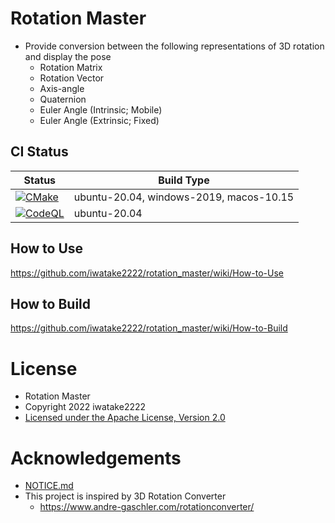 # Rotation Master
- Provide conversion between the following representations of 3D rotation and display the pose
    - Rotation Matrix
    - Rotation Vector
    - Axis-angle
    - Quaternion
    - Euler Angle (Intrinsic; Mobile)
    - Euler Angle (Extrinsic; Fixed)

## CI Status
Status | Build Type
------ | ----------
[![CMake](https://github.com/iwatake2222/rotation_master/actions/workflows/cmake.yml/badge.svg)](https://github.com/iwatake2222/rotation_master/actions/workflows/cmake.yml) | ubuntu-20.04, windows-2019, macos-10.15
[![CodeQL](https://github.com/iwatake2222/rotation_master/actions/workflows/codeql-analysis.yml/badge.svg)](https://github.com/iwatake2222/rotation_master/actions/workflows/codeql-analysis.yml) | ubuntu-20.04

## How to Use
https://github.com/iwatake2222/rotation_master/wiki/How-to-Use

## How to Build
https://github.com/iwatake2222/rotation_master/wiki/How-to-Build

# License
- Rotation Master
- Copyright 2022 iwatake2222
- [Licensed under the Apache License, Version 2.0](LICENSE)

# Acknowledgements
- [NOTICE.md](NOTICE.md)
- This project is inspired by 3D Rotation Converter
    - https://www.andre-gaschler.com/rotationconverter/
